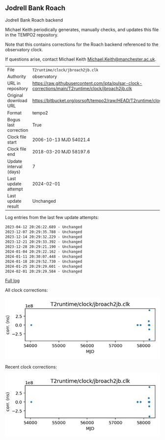 
## Jodrell Bank Roach

Jodrell Bank Roach backend

Michael Keith periodically generates, manually checks, and updates
this file in the TEMPO2 repository.

Note that this contains corrections for the Roach backend referenced
to the observatory clock.

If questions arise, contact Michael Keith
<Michael.Keith@manchester.ac.uk>.

|     |     |
|:--- |:--- |
| File | `T2runtime/clock/jbroach2jb.clk` |
| Authority | observatory |
| URL in repository | <https://raw.githubusercontent.com/ipta/pulsar-clock-corrections/main/T2runtime/clock/jbroach2jb.clk> |
| Original download URL | <https://bitbucket.org/psrsoft/tempo2/raw/HEAD/T2runtime/clock/jbroach2jb.clk> |
| Format | tempo2 |
| Bogus last correction | True |
| Clock file start | 2006-10-13 MJD 54021.4 |
| Clock file end | 2018-03-20 MJD 58197.6 |
| Update interval (days) | 7 |
| Last update attempt | 2024-02-01 |
| Last update result | Unchanged |

Log entries from the last few update attempts:
```
2023-04-12 20:26:22.689 - Unchanged
2023-12-07 20:29:35.788 - Unchanged
2023-12-14 20:29:32.229 - Unchanged
2023-12-21 20:29:33.392 - Unchanged
2023-12-28 20:29:21.190 - Unchanged
2024-01-04 20:29:22.162 - Unchanged
2024-01-11 20:30:07.448 - Unchanged
2024-01-18 20:29:52.730 - Unchanged
2024-01-25 20:29:29.601 - Unchanged
2024-02-01 20:29:29.584 - Unchanged
```
[Full log](https://raw.githubusercontent.com/ipta/pulsar-clock-corrections/main/log/T2runtime/clock/jbroach2jb.clk.log)


All clock corrections:

![plot of all clock corrections](jbroach2jb.clk.png "All corrections")

Recent clock corrections:

![plot of recent clock corrections](jbroach2jb.clk.short.png "Recent corrections")

